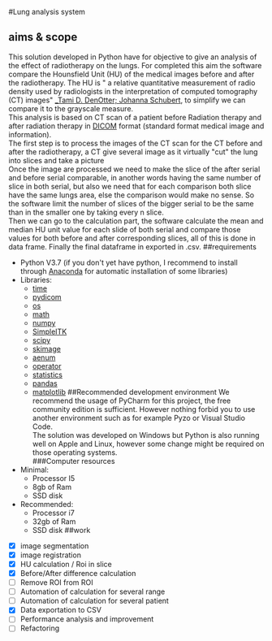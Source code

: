 #Lung analysis system
## aims & scope
This solution developed in Python have for objective to give an analysis of 
the effect of radiotherapy on the lungs. For completed this aim the software compare the Hounsfield Unit (HU) of the
medical images before and after the radiotherapy. The HU is " a relative quantitative measurement of radio density used by radiologists in the interpretation of computed
tomography (CT) images" [_Tami D. DenOtter; Johanna Schubert](https://www.ncbi.nlm.nih.gov/books/NBK547721/), to
simplify we can compare it to the grayscale measure.   
This analysis is based on CT scan of a patient before Radiation therapy and after radiation therapy in
[DICOM](https://www.dicomstandard.org/) format (standard format medical image and information).  
The first step is to process the images of the CT scan for the CT before and after the radiotherapy, a CT give several 
image as it virtually "cut" the lung into slices and take a picture    
Once the image are processed we need to make the slice of the after serial and before serial comparable, in another words
having the same number of slice in both serial, but also we need that for each comparison both slice have the same lungs
area, else the comparison would make no sense. So the software limit the number of slices of the bigger serial to be
the same than in the smaller one by taking every n slice.  
Then we can go to the calculation part, the software calculate the mean and median HU unit value for each slide of both
serial and compare those values for both before and after corresponding slices, all of this is done in data frame.
Finally the final dataframe in exported in .csv.
##requirements
* Python V3.7 (if you don't yet have python, I recommend to install through [Anaconda](https://www.anaconda.com/) for 
automatic installation of some libraries)
* Libraries:
  * [time](https://docs.python.org/3/library/time.html)
  * [pydicom](https://pydicom.github.io/)
  * [os](https://docs.python.org/3/library/os.html)
  * [math](https://docs.python.org/3/library/math.html)
  * [numpy](https://numpy.org/)
  * [SimpleITK](https://pypi.org/project/SimpleITK/)
  * [scipy](https://www.scipy.org/)
  * [skimage](https://scikit-image.org/)
  * [aenum](https://pypi.org/project/aenum/)
  * [operator](https://docs.python.org/3/library/operator.html)
  * [statistics](https://docs.python.org/3/library/statistics.html)
  * [pandas](https://pandas.pydata.org/)
  * [matplotlib](https://matplotlib.org/)
##Recommended development environment
We recommend the usage of PyCharm for this project, the free community edition is sufficient. However nothing forbid you
to use another environment such as for example Pyzo or Visual Studio Code.  
The solution was developed on Windows but Python is also running well on Apple and Linux, however some change might be 
required on those operating systems.  
###Computer resources
* Minimal:
  * Processor I5
  * 8gb of Ram
  * SSD disk
* Recommended:
  * Processor i7
  * 32gb of Ram
  * SSD disk
##work
- [x] image segmentation
- [x] image registration
- [x] HU calculation / Roi in slice
- [x] Before/After difference calculation
- [ ] Remove ROI from ROI
- [ ] Automation of calculation for several range
- [ ] Automation of calculation for several patient
- [x] Data exportation to CSV 
- [ ] Performance analysis and improvement
- [ ] Refactoring

